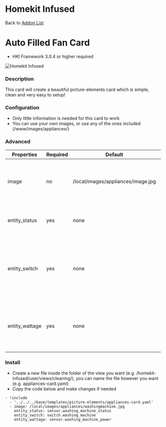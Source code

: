 # Homekit Infused

Back to [Addon List](../addon_list.md)

# Auto Filled Fan Card
* HKI Framework 3.0.4 or higher required

![Homekit Infused](../images/appliances-card.png)

### Description
This card will create a beautiful picture-elements card which is simple, clean and very easy to setup!

### Configuration
- Only little information is needed for this card to work
- You can use your own images, or use any of the ones included (/www/images/appliances/)

### Advanced

| Properties | Required | Default | Description |
|----------------------------------|-------------|----------------------------------|----------------------------------------------------------------------------------------------------------------------------------------------------------------------|
| image | no | /local/images/appliances/image.jpg | Sets the image of the card, this must be inside your www/images folder! |
| entity_status | yes | none | Show the state of this entity in the bottom status bar |
| entity_switch | yes | none | This sets an on/off button for this entity, this can be the same as the status if you don't have a separate status entity |
| entity_wattage | yes | none | Sets the power sensor of the device you want to monitor, see example below | 

### Install
- Create a new file inside the folder of the view you want (e.g. /homekit-infused/user/views/cleaning/), you can name the file however you want (e.g. appliances-card.yaml)
- Copy the code below and make changes if needed

```
- !include
  - '../../../base/templates/picture-elements/appliances-card.yaml'
  - image: /local/images/appliances/washingmachine.jpg
    entity_status: sensor.washing_machine_status
    entity_switch: switch.washing_machine
    entity_wattage: sensor.washing_machine_power
```
